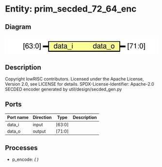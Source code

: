 # Entity: prim_secded_72_64_enc
## Diagram
![Diagram](prim_secded_72_64_enc.svg "Diagram")
## Description
Copyright lowRISC contributors.
 Licensed under the Apache License, Version 2.0, see LICENSE for details.
 SPDX-License-Identifier: Apache-2.0
 SECDED encoder generated by util/design/secded_gen.py
 
## Ports
| Port name | Direction | Type   | Description |
| --------- | --------- | ------ | ----------- |
| data_i    | input     | [63:0] |             |
| data_o    | output    | [71:0] |             |
## Processes
- p_encode: _(  )_

